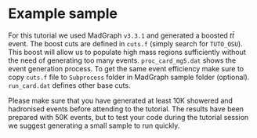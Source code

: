 # Example sample

For this tutorial we used MadGraph `v3.3.1` and generated a boosted $t\bar{t}$ event. The boost cuts are defined in 
`cuts.f` (simply search for `TUTO_OSU`). This boost will allow us to populate high mass regions sufficiently 
without the need of generating too many events. `proc_card_mg5.dat` shows the event generation process. To get
the same event efficiency make sure to copy `cuts.f` file to `Subprocess` folder in MadGraph sample folder (optional). 
`run_card.dat` defines other base cuts. 

Please make sure that you have generated at least 10K showered and hadronised events before attending to the tutorial.
The results have been prepared with 50K events, but to test your code during the tutorial session we suggest
generating a small sample to run quickly.